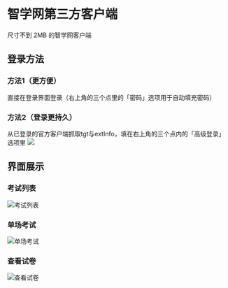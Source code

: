 # 智学网第三方客户端
尺寸不到 2MB 的智学网客户端
## 登录方法
### 方法1（更方便）
直接在登录界面登录（右上角的三个点里的「密码」选项用于自动填充密码）
### 方法2（登录更持久）
从已登录的官方客户端抓取tgt与extInfo，填在右上角的三个点内的「高级登录」选项里
![](https://github.com/user-attachments/assets/c8aab467-e087-4958-82cf-15bff695e4bd)

## 界面展示
### 考试列表
![考试列表](https://github.com/user-attachments/assets/674b9ead-fb4b-43c5-8c09-1e1d065d7485)
### 单场考试
![单场考试](https://github.com/user-attachments/assets/dba11e41-7bb6-417b-86c3-df4d7379d43b)
### 查看试卷
![查看试卷](https://github.com/user-attachments/assets/1d2f8a00-b6b6-4823-a416-a380721a84a7)
